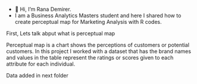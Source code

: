 - 👋 Hi, I’m Rana Demirer.
- I am a Business Analytics Masters student and here I shared how to create perceptual map for Marketing Analysis with R codes.

First, Lets talk abput what is perceptual map

Perceptual map is a chart shows the perceptions of customers or potential customers. 
In this project I worked with a dataset that has the brand names and values in the table represent the ratings or scores given to each attribute for each individual.

Data added in next folder 


